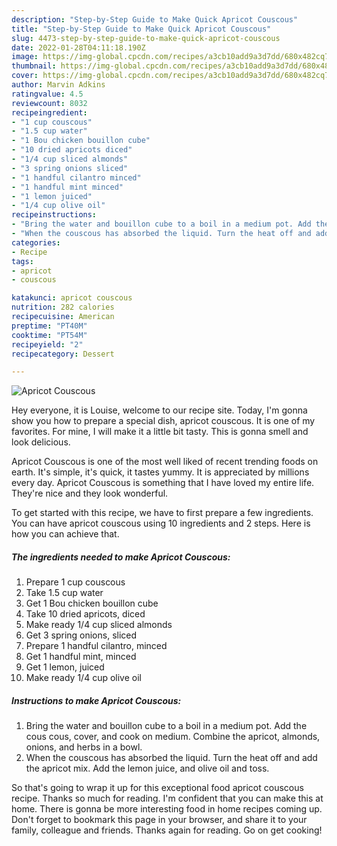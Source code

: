 ```yaml
---
description: "Step-by-Step Guide to Make Quick Apricot Couscous"
title: "Step-by-Step Guide to Make Quick Apricot Couscous"
slug: 4473-step-by-step-guide-to-make-quick-apricot-couscous
date: 2022-01-28T04:11:18.190Z
image: https://img-global.cpcdn.com/recipes/a3cb10add9a3d7dd/680x482cq70/apricot-couscous-recipe-main-photo.jpg
thumbnail: https://img-global.cpcdn.com/recipes/a3cb10add9a3d7dd/680x482cq70/apricot-couscous-recipe-main-photo.jpg
cover: https://img-global.cpcdn.com/recipes/a3cb10add9a3d7dd/680x482cq70/apricot-couscous-recipe-main-photo.jpg
author: Marvin Adkins
ratingvalue: 4.5
reviewcount: 8032
recipeingredient:
- "1 cup couscous"
- "1.5 cup water"
- "1 Bou chicken bouillon cube"
- "10 dried apricots diced"
- "1/4 cup sliced almonds"
- "3 spring onions sliced"
- "1 handful cilantro minced"
- "1 handful mint minced"
- "1 lemon juiced"
- "1/4 cup olive oil"
recipeinstructions:
- "Bring the water and bouillon cube to a boil in a medium pot. Add the cous cous, cover, and cook on medium. Combine the apricot, almonds, onions, and herbs in a bowl."
- "When the couscous has absorbed the liquid. Turn the heat off and add the apricot mix. Add the lemon juice, and olive oil and toss."
categories:
- Recipe
tags:
- apricot
- couscous

katakunci: apricot couscous 
nutrition: 282 calories
recipecuisine: American
preptime: "PT40M"
cooktime: "PT54M"
recipeyield: "2"
recipecategory: Dessert

---
```



![Apricot Couscous](https://img-global.cpcdn.com/recipes/a3cb10add9a3d7dd/680x482cq70/apricot-couscous-recipe-main-photo.jpg)

Hey everyone, it is Louise, welcome to our recipe site. Today, I'm gonna show you how to prepare a special dish, apricot couscous. It is one of my favorites. For mine, I will make it a little bit tasty. This is gonna smell and look delicious.



Apricot Couscous is one of the most well liked of recent trending foods on earth. It's simple, it's quick, it tastes yummy. It is appreciated by millions every day. Apricot Couscous is something that I have loved my entire life. They're nice and they look wonderful.


To get started with this recipe, we have to first prepare a few ingredients. You can have apricot couscous using 10 ingredients and 2 steps. Here is how you can achieve that.

<!--inarticleads1-->

##### The ingredients needed to make Apricot Couscous:

1. Prepare 1 cup couscous
1. Take 1.5 cup water
1. Get 1 Bou chicken bouillon cube
1. Take 10 dried apricots, diced
1. Make ready 1/4 cup sliced almonds
1. Get 3 spring onions, sliced
1. Prepare 1 handful cilantro, minced
1. Get 1 handful mint, minced
1. Get 1 lemon, juiced
1. Make ready 1/4 cup olive oil




<!--inarticleads2-->

##### Instructions to make Apricot Couscous:

1. Bring the water and bouillon cube to a boil in a medium pot. Add the cous cous, cover, and cook on medium. Combine the apricot, almonds, onions, and herbs in a bowl.
1. When the couscous has absorbed the liquid. Turn the heat off and add the apricot mix. Add the lemon juice, and olive oil and toss.




So that's going to wrap it up for this exceptional food apricot couscous recipe. Thanks so much for reading. I'm confident that you can make this at home. There is gonna be more interesting food in home recipes coming up. Don't forget to bookmark this page in your browser, and share it to your family, colleague and friends. Thanks again for reading. Go on get cooking!
